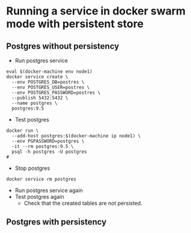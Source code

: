 Running a service in docker swarm mode with persistent store
=======

## Postgres without persistency
- Run postgres service
```
eval $(docker-machine env node1)
docker service create \
  --env POSTGRES_DB=postres \
  --env POSTGRES_USER=postres \
  --env POSTGRES_PASSWORD=postres \
  --publish 5432:5432 \
  --name postgres \
  postgres:9.5
```

- Test postgres
```
docker run \
  --add-host postgres:$(docker-machine ip node1) \
  --env PGPASSWORD=postgres \
  -it --rm postgres:9.5 \
  psql -h postgres -U postgres
#   
```

- Stop postgres
```
docker service rm postgres
```

- Run postgres service again
- Test postgres again
  - Check that the created tables are not persisted.
  
## Postgres with persistency


